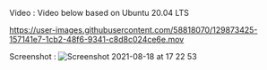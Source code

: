 Video : 
Video below based on Ubuntu 20.04 LTS 

https://user-images.githubusercontent.com/58818070/129873425-157141e7-1cb2-48f6-9341-c8d8c024ce6e.mov

Screenshot :
![Screenshot 2021-08-18 at 17 22 53](https://user-images.githubusercontent.com/58818070/129873572-6e4b75d9-6c31-4e0f-a95e-c7ece000dd40.png)


